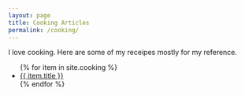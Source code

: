 ```yaml
---
layout: page
title: Cooking Articles
permalink: /cooking/
---
```


<p>I love cooking. Here are some of my receipes mostly for my reference.</p>
<ul>
  {% for item in site.cooking %}
    <li><a href="{{ item.url }}">{{ item.title }}</a></li>
  {% endfor %}
</ul> 
